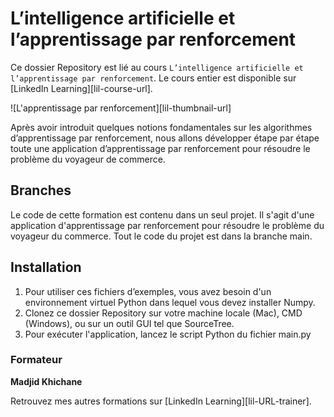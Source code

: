 # L’intelligence artificielle et l’apprentissage par renforcement

Ce dossier Repository est lié au cours `L’intelligence artificielle et l’apprentissage par renforcement`. Le cours entier est disponible sur [LinkedIn Learning][lil-course-url].

![L'apprentissage par renforcement][lil-thumbnail-url] 

Après avoir introduit quelques notions fondamentales sur les algorithmes d’apprentissage par renforcement, nous allons développer étape par étape toute une application d’apprentissage par renforcement pour résoudre le problème du voyageur de commerce.


## Branches

Le code de cette formation est contenu dans un seul projet. Il s'agit d'une application d'apprentissage par renforcement pour résoudre le problème du voyageur du commerce. Tout le code du projet est dans la branche main.  

## Installation

1. Pour utiliser ces fichiers d’exemples, vous avez besoin d'un environnement virtuel Python dans lequel vous devez installer Numpy. 
2. Clonez ce dossier Repository sur votre machine locale (Mac), CMD (Windows), ou sur un outil GUI tel que SourceTree.
3. Pour exécuter l'application, lancez le script Python du fichier main.py

### Formateur

**Madjid Khichane** 

 Retrouvez mes autres formations sur [LinkedIn Learning][lil-URL-trainer].

 
